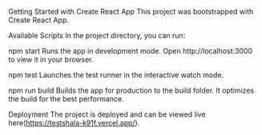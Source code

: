 Getting Started with Create React App
This project was bootstrapped with Create React App.

Available Scripts
In the project directory, you can run:

npm start
Runs the app in development mode.
Open http://localhost:3000 to view it in your browser.

npm test
Launches the test runner in the interactive watch mode.

npm run build
Builds the app for production to the build folder. It optimizes the build for the best performance.

Deployment
The project is deployed and can be viewed live here(https://testshala-k91f.vercel.app/).
